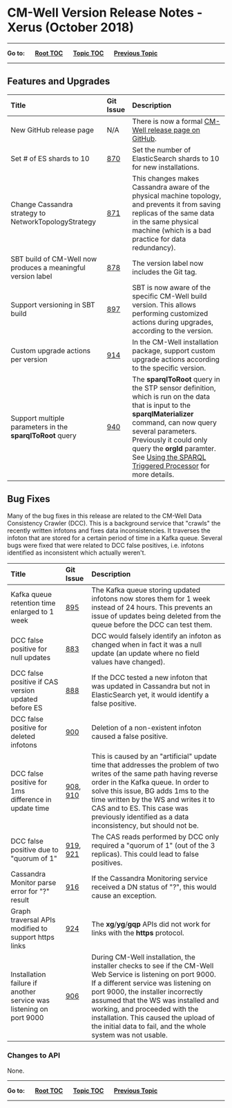 # CM-Well Version Release Notes - Xerus (October 2018) #

----

**Go to:** &nbsp;&nbsp;&nbsp;&nbsp; [**Root TOC**](CM-Well.RootTOC.md) &nbsp;&nbsp;&nbsp;&nbsp; [**Topic TOC**](ReleaseNotes.TOC.md) &nbsp;&nbsp;&nbsp;&nbsp; [**Previous Topic**](ReleaseNotes.Wombat.August.2018.md)

----

## Features and Upgrades ##


Title | Git Issue | Description 
:------|:----------|:------------
New GitHub release page | N/A | There is now a formal [CM-Well release page on GitHub](https://github.com/CM-Well/CM-Well/releases).
Set # of ES shards to 10 | [870](https://github.com/thomsonreuters/CM-Well/pull/870) | Set the number of ElasticSearch shards to 10 for new installations.
Change Cassandra strategy to NetworkTopologyStrategy | [871](https://github.com/thomsonreuters/CM-Well/pull/871) | This changes makes Cassandra aware of the physical machine topology, and prevents it from saving replicas of the same data in the same physical machine (which is a bad practice for data redundancy).
SBT build of CM-Well now produces a meaningful version label | [878](https://github.com/thomsonreuters/CM-Well/pull/878) | The version label now includes the Git tag.
Support versioning in SBT build | [897](https://github.com/thomsonreuters/CM-Well/pull/897) | SBT is now aware of the specific CM-Well build version. This allows performing customized actions during upgrades, according to the version.
Custom upgrade actions per version | [914](https://github.com/thomsonreuters/CM-Well/pull/914) | In the CM-Well installation package, support custom upgrade actions according to the specific version.
Support multiple parameters in the **sparqlToRoot** query | [940](https://github.com/thomsonreuters/CM-Well/pull/940) | The **sparqlToRoot** query in the STP sensor definition, which is run on the data that is input to the **sparqlMaterializer** command, can now query several parameters. Previously it could only query the **orgId** paramter. See [Using the SPARQL Triggered Processor](Tools.UsingTheSPARQLTriggerProcessor.md) for more details.


## Bug Fixes ##

Many of the bug fixes in this release are related to the CM-Well Data Consistency Crawler (DCC). This is a background service that "crawls" the recently written infotons and fixes data inconsistencies. It traverses the infoton that are stored for a certain period of time in a Kafka queue. Several bugs were fixed that were related to DCC false positives, i.e. infotons identified as inconsistent which actually weren't.


Title | Git Issue | Description 
:------|:----------|:------------
Kafka queue retention time enlarged to 1 week | [895](https://github.com/thomsonreuters/CM-Well/pull/895) | The Kafka queue storing updated infotons now stores them for 1 week instead of 24 hours. This prevents an issue of updates being deleted from the queue before the DCC can test them.
DCC false positive for null updates | [883](https://github.com/thomsonreuters/CM-Well/pull/883) | DCC would falsely identify an infoton as changed when in fact it was a null update (an update where no field values have changed).
DCC false positive if CAS version updated before ES | [888](https://github.com/thomsonreuters/CM-Well/pull/888) | If the DCC tested a new infoton that was updated in Cassandra but not in ElasticSearch yet, it would identify a false positive.
DCC false positive for deleted infotons | [900](https://github.com/thomsonreuters/CM-Well/pull/900) | Deletion of a non-existent infoton caused a false positive.
DCC false positive for 1ms difference in update time | [908](https://github.com/thomsonreuters/CM-Well/pull/908), [910](https://github.com/thomsonreuters/CM-Well/pull/910) | This is caused by an "artificial" update time that addresses the problem of two writes of the same path having reverse order in the Kafka queue. In order to solve this issue, BG adds 1ms to the time written by the WS and writes it to CAS and to ES. This case was previously identified as a data inconsistency, but should not be.
DCC false positive due to "quorum of 1" | [919](https://github.com/thomsonreuters/CM-Well/pull/919), [921](https://github.com/thomsonreuters/CM-Well/pull/921) | The CAS reads performed by DCC only required a "quorum of 1" (out of the 3 replicas). This could lead to false positives.
Cassandra Monitor parse error for "?" result | [916](https://github.com/thomsonreuters/CM-Well/pull/916) | If the Cassandra Monitoring service received a DN status of "?", this would cause an exception.
Graph traversal APIs modified to support https links | [924](https://github.com/thomsonreuters/CM-Well/pull/924) | The **xg**/**yg**/**gqp** APIs did not work for links with the **https** protocol.
Installation failure if another service was listening on port 9000 | [906](https://github.com/thomsonreuters/CM-Well/pull/906) | During CM-Well installation, the installer checks to see if the CM-Well Web Service is listening on port 9000. If a different service was listening on port 9000, the installer incorrectly assumed that the WS was installed and working, and proceeded with the installation. This caused the upload of the initial data to fail, and the whole system was not usable.

### Changes to API ###

None.


----

**Go to:** &nbsp;&nbsp;&nbsp;&nbsp; [**Root TOC**](CM-Well.RootTOC.md) &nbsp;&nbsp;&nbsp;&nbsp; [**Topic TOC**](ReleaseNotes.TOC.md) &nbsp;&nbsp;&nbsp;&nbsp; [**Previous Topic**](ReleaseNotes.Wombat.August.2018.md)

----